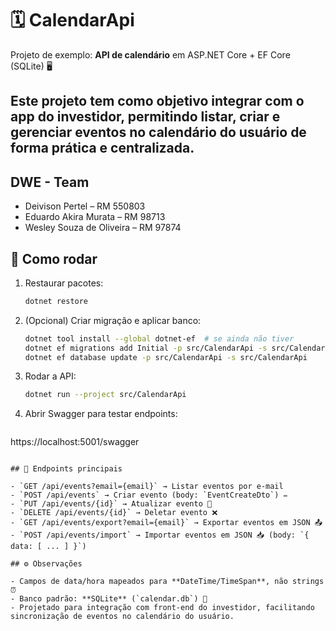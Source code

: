 # 🗓️ CalendarApi
Projeto de exemplo: **API de calendário** em ASP.NET Core + EF Core (SQLite) 🖥️

Este projeto tem como objetivo integrar com o **app do investidor**, permitindo listar, criar e gerenciar eventos no calendário do usuário de forma prática e centralizada.
---
## DWE - Team
- Deivison Pertel – RM 550803
- Eduardo Akira Murata – RM 98713
- Wesley Souza de Oliveira – RM 97874


## 🚀 Como rodar

1. Restaurar pacotes:
   ```bash
   dotnet restore
   ```
2. (Opcional) Criar migração e aplicar banco:
   ```bash
   dotnet tool install --global dotnet-ef  # se ainda não tiver
   dotnet ef migrations add Initial -p src/CalendarApi -s src/CalendarApi
   dotnet ef database update -p src/CalendarApi -s src/CalendarApi
   ```
3. Rodar a API:
   ```bash
   dotnet run --project src/CalendarApi
   ```
4. Abrir Swagger para testar endpoints:
   ```
https://localhost:5001/swagger
```

## 📌 Endpoints principais

- `GET /api/events?email={email}` → Listar eventos por e-mail
- `POST /api/events` → Criar evento (body: `EventCreateDto`) ✏️
- `PUT /api/events/{id}` → Atualizar evento 🔄
- `DELETE /api/events/{id}` → Deletar evento ❌
- `GET /api/events/export?email={email}` → Exportar eventos em JSON 📤
- `POST /api/events/import` → Importar eventos em JSON 📥 (body: `{ data: [ ... ] }`)

## ⚙️ Observações

- Campos de data/hora mapeados para **DateTime/TimeSpan**, não strings ⏰
- Banco padrão: **SQLite** (`calendar.db`) 💾
- Projetado para integração com front-end do investidor, facilitando sincronização de eventos no calendário do usuário.